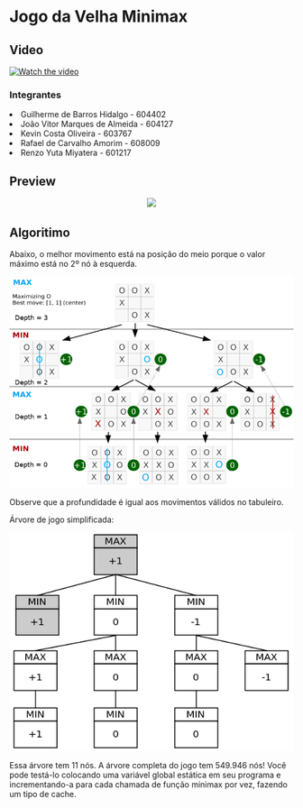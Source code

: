 # Jogo da Velha Minimax

## Video

[![Watch the video](https://upload.wikimedia.org/wikipedia/commons/8/89/Jogo_da_velha_-_tic_tac_toe.png)](https://youtu.be/OZkIVR9bI1I)



<h3>Integrantes</h3>
<li>Guilherme de Barros Hidalgo - 604402</li>
<li>João Vitor Marques de Almeida - 604127</li>
<li>Kevin Costa Oliveira - 603767</li>
<li>Rafael de Carvalho Amorim - 608009</li>
<li>Renzo Yuta Miyatera - 601217</li>

## Preview
<p align="center">
	<img src="preview/jogando.gif"></img>
</p>

## Algoritimo
Abaixo, o melhor movimento está na posição do meio porque o valor máximo está no 2º nó à esquerda.
<p align="center">
	<img src="preview/tic-tac-toe-minimax-game-tree.png"></img>
</p>

Observe que a profundidade é igual aos movimentos válidos no tabuleiro.

Árvore de jogo simplificada:
<p align="center">
	<img src="preview/simplified-g-tree.png"></img>
</p>

Essa árvore tem 11 nós. A árvore completa do jogo tem 549.946 nós! Você pode testá-lo colocando uma variável global estática em seu programa e incrementando-a para cada chamada de função minimax por vez, fazendo um tipo de cache.
